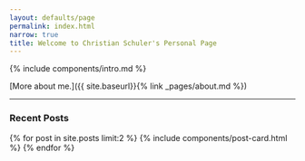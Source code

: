 ```yaml
---
layout: defaults/page
permalink: index.html
narrow: true
title: Welcome to Christian Schuler's Personal Page
---
```


{% include components/intro.md %}

[More about me.]({{ site.baseurl}}{% link _pages/about.md %})

<hr />

### Recent Posts

{% for post in site.posts limit:2 %}
{% include components/post-card.html %}
{% endfor %}

<!-- ### News about me

* [DAY/MONTH/2024] Presented a poster in the [EVENT-NAME](URL){:target="_blank"} conference in CITY, COUNTRY [[Poster]](../docs/posters/POSTER-FILE.pdf) [[Paper]](URL)
 Participated in the [Xth EVENT-NAME](URL){:target="_blank"} in LOCATION. [[Read more]](URL)
* [DAY/MONTH/2024] Presented a poster in the [EVENT-NAME](URL){:target="_blank"} conference in CITY, COUNTRY [[Poster]](../docs/posters/POSTER-FILE.pdf) [[Paper]](URL)
* [DAY/MONTH/2024] Presented an abstract and a poster in the VENUE_NAME [[Poster]](../docs/posters/POSTER_FILE.pdf)
* [DAY/MONTH/2024] Gave a talk and presented a poster at the [VENUE_NAME](URL){:target="_blank"} [[Poster]](../docs/posters/PSOTER_FILE.pdf) [[Abstract]](URL){:target="_blank"}
* [DAY/MONTH/2024] Presented a summary of my master's thesis at SCIENTIFIC_INSTITUTIOM [(SHORT_NAME)](URL){:target="_blank"}.

* [DAY/MONTH/2024] New academic year in NAME at [ACADEMIC_INSTITUTION](URL){:target="_blank"}

* [DAY/MONTH/2024] A paper accepted at the VENUE_NAME [[Paper]](URL){:target="_blank"}
* [DAY/MONTH/2024] I am an organiser of the Xth [CONFERENCE-NAME](URL){:target="_blank"}
* [DAY/MONTH/2024] I'll be a tutor in the [VENUE_NAME](URL){:target="_blank"} in May.
* [DAY/MONTH/2024] Research visit to COUNTRY to explore TOPIC. [[Read more]](URL)

* [DAY/MONTH/2024] Joined [SHORT_NAME](URL){:target="_blank"} for my master's (?) internship in TOPIC
* [DAY/MONTH/2024] Finally started my Ph.D. officially. Ready for new challenges and experiences!

* [DAY/MONTH/2024] Presented a summary of my Ph.D. progress in the Ph.D. day of our unit [[Slides]](URL){:target="_blank"}
* [DAY/MONTH/2024] Defended my master's thesis in computer science (NLP → ) at University of Hamburg [[Thesis]](URL) [[Slides]](../docs/slides/THESIS_SLIDES.pdf)
* [DAY/MONTH/2022] Defended my bachelors's thesis in computer science (NLP → Dubbing) at University of Hamburg [[Thesis]](URL) [[Slides]](../docs/slides/THESIS_SLIDES.pdf)

<hr />
 -->
